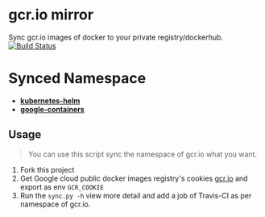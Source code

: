 # gcr.io mirror

Sync gcr.io images of docker to your private registry/dockerhub.   [![Build Status](https://travis-ci.org/Doublemine/gcr.io-mirror.svg?branch=sync)](https://travis-ci.org/Doublemine/gcr.io-mirror)


# Synced Namespace

 -  [**kubernetes-helm**](kubernetes-helm.md)
 -  [**google-containers**](google-containers.md)

## Usage

> You can use this script sync the namespace of gcr.io what you want.

 1. Fork this project
 2. Get Google cloud public docker images registry's cookies [gcr.io](https://console.cloud.google.com/gcr/images/google-containers) and export as env `GCR_COOKIE`
 3. Run the `sync.py -h` view more detail and add a job of Travis-CI as per namespace of gcr.io.